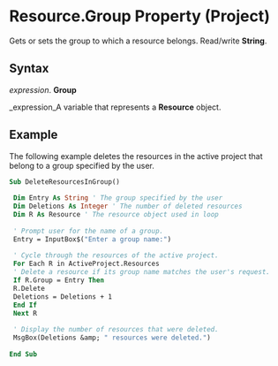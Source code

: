 
# Resource.Group Property (Project)

Gets or sets the group to which a resource belongs. Read/write  **String**.


## Syntax

 _expression_. **Group**

 _expression_A variable that represents a  **Resource** object.


## Example

The following example deletes the resources in the active project that belong to a group specified by the user.


```vb
Sub DeleteResourcesInGroup() 
 
 Dim Entry As String ' The group specified by the user 
 Dim Deletions As Integer ' The number of deleted resources 
 Dim R As Resource ' The resource object used in loop 
 
 ' Prompt user for the name of a group. 
 Entry = InputBox$("Enter a group name:") 
 
 ' Cycle through the resources of the active project. 
 For Each R in ActiveProject.Resources 
 ' Delete a resource if its group name matches the user's request. 
 If R.Group = Entry Then 
 R.Delete 
 Deletions = Deletions + 1 
 End If 
 Next R 
 
 ' Display the number of resources that were deleted. 
 MsgBox(Deletions &amp; " resources were deleted.") 
 
End Sub
```

